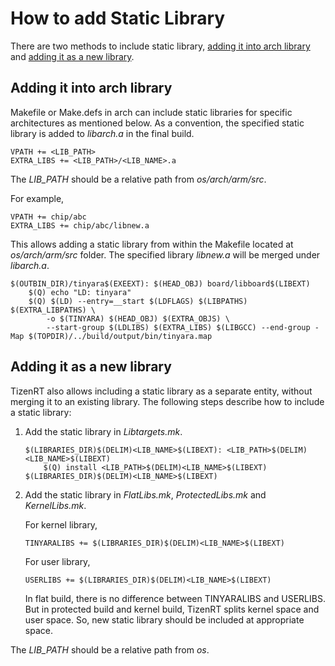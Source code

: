 # How to add Static Library

There are two methods to include static library, [adding it into arch library](#adding-it-into-arch-library) and [adding it as a new library](#adding-it-as-a-new-library).

## Adding it into arch library

Makefile or Make.defs in arch can include static libraries for specific architectures as mentioned below. As a convention, the specified static library
is added to *libarch.a* in the final build.
```
VPATH += <LIB_PATH>
EXTRA_LIBS += <LIB_PATH>/<LIB_NAME>.a
```
The *LIB_PATH* should be a relative path from *os/arch/arm/src*.

For example,
```
VPATH += chip/abc
EXTRA_LIBS += chip/abc/libnew.a
```

This allows adding a static library from within the Makefile located at *os/arch/arm/src* folder. The specified library *libnew.a* will be merged under *libarch.a*.
```
$(OUTBIN_DIR)/tinyara$(EXEEXT): $(HEAD_OBJ) board/libboard$(LIBEXT)
	$(Q) echo "LD: tinyara"
	$(Q) $(LD) --entry=__start $(LDFLAGS) $(LIBPATHS) $(EXTRA_LIBPATHS) \
		-o $(TINYARA) $(HEAD_OBJ) $(EXTRA_OBJS) \
		--start-group $(LDLIBS) $(EXTRA_LIBS) $(LIBGCC) --end-group -Map $(TOPDIR)/../build/output/bin/tinyara.map
```

## Adding it as a new library

TizenRT also allows including a static library as a separate entity, without merging it to an existing library. The following steps describe how to include a static library:

1. Add the static library in *Libtargets.mk*.
    ```
    $(LIBRARIES_DIR)$(DELIM)<LIB_NAME>$(LIBEXT): <LIB_PATH>$(DELIM)<LIB_NAME>$(LIBEXT)
    	$(Q) install <LIB_PATH>$(DELIM)<LIB_NAME>$(LIBEXT) $(LIBRARIES_DIR)$(DELIM)<LIB_NAME>$(LIBEXT)
    ```

2. Add the static library in *FlatLibs.mk*, *ProtectedLibs.mk* and *KernelLibs.mk*.

    For kernel library,
    ```
    TINYARALIBS += $(LIBRARIES_DIR)$(DELIM)<LIB_NAME>$(LIBEXT)
    ```

    For user library,
    ```
    USERLIBS += $(LIBRARIES_DIR)$(DELIM)<LIB_NAME>$(LIBEXT)
    ```

    In flat build, there is no difference between TINYARALIBS and USERLIBS.  
    But in protected build and kernel build, TizenRT splits kernel space and user space. So, new static library should be included at appropriate space.

The *LIB_PATH* should be a relative path from *os*.
